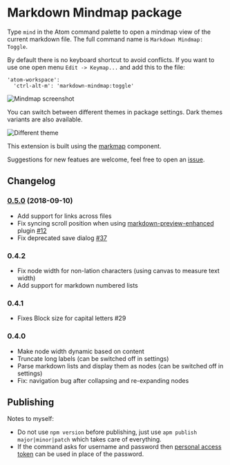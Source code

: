 # Markdown Mindmap package

Type `mind` in the Atom command palette to open a mindmap view of the current markdown file. The full command name is `Markdown Mindmap: Toggle`.

By default there is no keyboard shortcut to avoid conflicts. If you want to use one open menu `Edit -> Keymap...` and add this to the file:

```
'atom-workspace':
  'ctrl-alt-m': 'markdown-mindmap:toggle'
```

![Mindmap screenshot](https://github.com/dundalek/atom-markdown-mindmap/blob/master/screenshot.gif?raw=true)

You can switch between different themes in package settings. Dark themes variants are also available.

![Different theme](https://github.com/dundalek/atom-markdown-mindmap/blob/master/screenshot2.png?raw=true)

This extension is built using the [markmap](https://github.com/dundalek/markmap) component.

Suggestions for new featues are welcome, feel free to open an [issue](https://github.com/dundalek/atom-markdown-mindmap/issues).

## Changelog

### [0.5.0](https://github.com/dundalek/atom-markdown-mindmap/compare/v0.4.2...v0.5.0) (2018-09-10)

- Add support for links across files
- Fix syncing scroll position when using [markdown-preview-enhanced](https://github.com/shd101wyy/markdown-preview-enhanced) plugin [#12](https://github.com/dundalek/atom-markdown-mindmap/issues/12)
- Fix deprecated save dialog [#37](https://github.com/dundalek/atom-markdown-mindmap/issues/37)

### 0.4.2

- Fix node width for non-lation characters (using canvas to measure text width)
- Add support for markdown numbered lists

### 0.4.1

- Fixes Block size for capital letters #29

### 0.4.0

- Make node width dynamic based on content
- Truncate long labels (can be switched off in settings)
- Parse markdown lists and display them as nodes (can be switched off in settings)
- Fix: navigation bug after collapsing and re-expanding nodes

## Publishing

Notes to myself:
- Do not use `npm version` before publishing, just use `apm publish major|minor|patch` which takes care of everything.
- If the command asks for username and password then [personal access token](https://help.github.com/articles/creating-a-personal-access-token-for-the-command-line/) can be used in place of the password.
